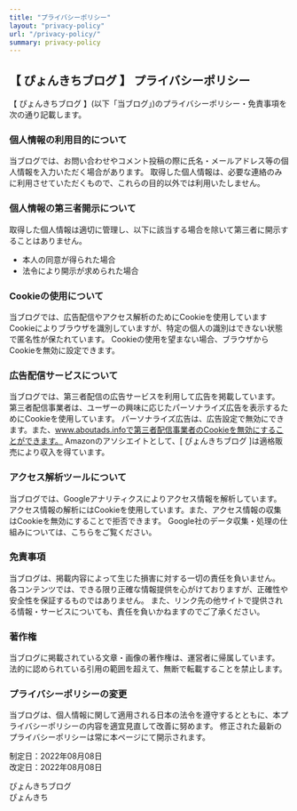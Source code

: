 ```yaml
---
title: "プライバシーポリシー"
layout: "privacy-policy"
url: "/privacy-policy/"
summary: privacy-policy
---
```


## 【 ぴょんきちブログ 】 プライバシーポリシー
【 ぴょんきちブログ 】(以下「当ブログ」)のプライバシーポリシー・免責事項を次の通り記載します。

### 個人情報の利用目的について
当ブログでは、お問い合わせやコメント投稿の際に氏名・メールアドレス等の個人情報を入力いただく場合があります。
取得した個人情報は、必要な連絡のみに利用させていただくもので、これらの目的以外では利用いたしません。

### 個人情報の第三者開示について
取得した個人情報は適切に管理し、以下に該当する場合を除いて第三者に開示することはありません。
- 本人の同意が得られた場合
- 法令により開示が求められた場合

### Cookieの使用について
当ブログでは、広告配信やアクセス解析のためにCookieを使用しています
Cookieによりブラウザを識別していますが、特定の個人の識別はできない状態で匿名性が保たれています。
Cookieの使用を望まない場合、ブラウザからCookieを無効に設定できます。

### 広告配信サービスについて
当ブログでは、第三者配信の広告サービスを利用して広告を掲載しています。
第三者配信事業者は、ユーザーの興味に応じたパーソナライズ広告を表示するためにCookieを使用しています。
パーソナライズ広告は、広告設定で無効にできます。また、www.aboutads.infoで第三者配信事業者のCookieを無効にすることができます。
Amazonのアソシエイトとして、[ ぴょんきちブログ ]は適格販売により収入を得ています。

### アクセス解析ツールについて
当ブログでは、Googleアナリティクスによりアクセス情報を解析しています。
アクセス情報の解析にはCookieを使用しています。また、アクセス情報の収集はCookieを無効にすることで拒否できます。
Google社のデータ収集・処理の仕組みについては、こちらをご覧ください。

### 免責事項
当ブログは、掲載内容によって生じた損害に対する一切の責任を負いません。
各コンテンツでは、できる限り正確な情報提供を心がけておりますが、正確性や安全性を保証するものではありません。
また、リンク先の他サイトで提供される情報・サービスについても、責任を負いかねますのでご了承ください。

### 著作権
当ブログに掲載されている文章・画像の著作権は、運営者に帰属しています。
法的に認められている引用の範囲を超えて、無断で転載することを禁止します。

### プライバシーポリシーの変更
当ブログは、個人情報に関して適用される日本の法令を遵守するとともに、本プライバシーポリシーの内容を適宜見直して改善に努めます。
修正された最新のプライバシーポリシーは常に本ページにて開示されます。

制定日：2022年08月08日</br>
改定日：2022年08月08日

ぴょんきちブログ</br>
ぴょんきち
